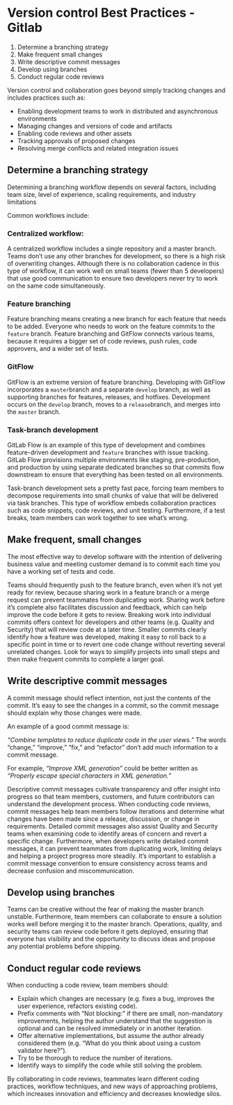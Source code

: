# Version control Best Practices - Gitlab

1. Determine a branching strategy
2. Make frequent small changes
3. Write descriptive commit messages
4. Develop using branches
5. Conduct regular code reviews

Version control and collaboration goes beyond simply tracking changes and includes practices such as:

- Enabling development teams to work in distributed and asynchronous environments
- Managing changes and versions of code and artifacts
- Enabling code reviews and other assets
- Tracking approvals of proposed changes
- Resolving merge conflicts and related integration issues

## Determine a branching strategy

Determining a branching workflow depends on several factors, including team size, level of experience, scaling requirements, and industry limitations

Common workflows include:

### Centralized workflow: 

A centralized workflow includes a single repository and a master branch. Teams don’t use any other branches for development, so there is a high risk of overwriting changes. Although there is no collaboration cadence in this type of workflow, it can work well on small teams (fewer than 5 developers) that use good communication to ensure two developers never try to work on the same code simultaneously. 

### Feature branching 

Feature branching means creating a new branch for each feature that needs to be added. Everyone who needs to work on the feature commits to the `feature` branch. Feature branching and GitFlow connects various teams, because it requires a bigger set of code reviews, push rules, code approvers, and a wider set of tests.

### GitFlow

GitFlow is an extreme version of feature branching. Developing with GitFlow incorporates a `master`branch and a separate `develop` branch, as well as supporting branches for features, releases, and hotfixes. Development occurs on the `develop` branch, moves to a `release`branch, and merges into the `master` branch.

### Task-branch development 

GitLab Flow is an example of this type of development and combines feature-driven development and `feature` branches with issue tracking. GitLab Flow provisions multiple environments like staging, pre-production, and production by using separate dedicated branches so that commits flow downstream to ensure that everything has been tested on all environments.

Task-branch development sets a pretty fast pace, forcing team members to decompose requirements into small chunks of value that will be delivered via task branches. This type of workflow embeds collaboration practices such as code snippets, code reviews, and unit testing. Furthermore, if a test breaks, team members can work together to see what’s wrong.

## Make frequent, small changes

The most effective way to develop software with the intention of delivering business value and meeting customer demand is to commit each time you have a working set of tests and code.

Teams should frequently push to the feature branch, even when it’s not yet ready for review, because sharing work in a feature branch or a merge request can prevent teammates from duplicating work. Sharing work before it’s complete also facilitates discussion and feedback, which can help improve the code before it gets to review. Breaking work into individual commits offers context for developers and other teams (e.g. Quality and Security) that will review code at a later time. Smaller commits clearly identify how a feature was developed, making it easy to roll back to a specific point in time or to revert one code change without reverting several unrelated changes. Look for ways to simplify projects into small steps and then make frequent commits to complete a larger goal. 

## Write descriptive commit messages

A commit message should reflect intention, not just the contents of the commit. It’s easy to see the changes in a commit, so the commit message  should  explain  why  those  changes  were made. 

An example of a good commit message is: 

 *“Combine templates to reduce duplicate code in the user views.”* The words “change,” “improve,” “fix,” and “refactor” don’t add much information to a commit message.

 For example, *“Improve XML generation”* could be better written as *“Properly escape special characters in XML generation.”* 

Descriptive   commit   messages   cultivate   transparency and offer insight into progress so that team members, customers, and future contributors can understand the development process. When conducting code reviews, commit messages help team members follow iterations and determine what changes have been made since a release, discussion, or change in requirements. Detailed commit messages also assist Quality and Security teams when examining code to identify areas of concern and revert a specific change. Furthermore, when developers write detailed commit messages, it can prevent teammates from duplicating work, limiting delays and helping a project progress more steadily. It’s important to establish a commit message convention to ensure consistency across teams and decrease confusion and miscommunication.

## Develop using branches

Teams can be creative without the fear of making the master branch unstable. Furthermore, team members can collaborate to ensure a solution works well before merging it to the master branch. Operations, quality, and security teams can review code before it gets deployed, ensuring that everyone has visibility and the opportunity to discuss ideas and propose any potential problems before shipping.

## Conduct regular code reviews

When conducting a code review, team members should:

- Explain which changes are necessary (e.g. fixes a bug, improves the user experience, refactors existing code).
- Prefix comments with “Not blocking:” if there are small, non-mandatory improvements, helping the author understand that the suggestion is optional and can be resolved immediately or in another iteration. 
- Offer alternative implementations, but assume the author already considered them (e.g. “What do you think about using a custom validator here?”).
- Try to be thorough to reduce the number of iterations.
- Identify ways to simplify the code while still solving the problem.

By collaborating in code reviews, teammates learn different coding practices, workflow techniques, and new ways of approaching problems, which increases innovation and efficiency and decreases knowledge silos.





